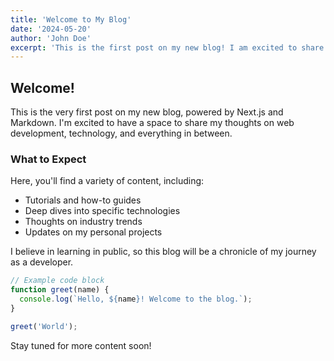 ```yaml
---
title: 'Welcome to My Blog'
date: '2024-05-20'
author: 'John Doe'
excerpt: 'This is the first post on my new blog! I am excited to share my thoughts and experiences with you.'
---
```


## Welcome!

This is the very first post on my new blog, powered by Next.js and Markdown. I'm excited to have a space to share my thoughts on web development, technology, and everything in between.

### What to Expect

Here, you'll find a variety of content, including:

-   Tutorials and how-to guides
-   Deep dives into specific technologies
-   Thoughts on industry trends
-   Updates on my personal projects

I believe in learning in public, so this blog will be a chronicle of my journey as a developer.

```javascript
// Example code block
function greet(name) {
  console.log(`Hello, ${name}! Welcome to the blog.`);
}

greet('World');
```

Stay tuned for more content soon!
